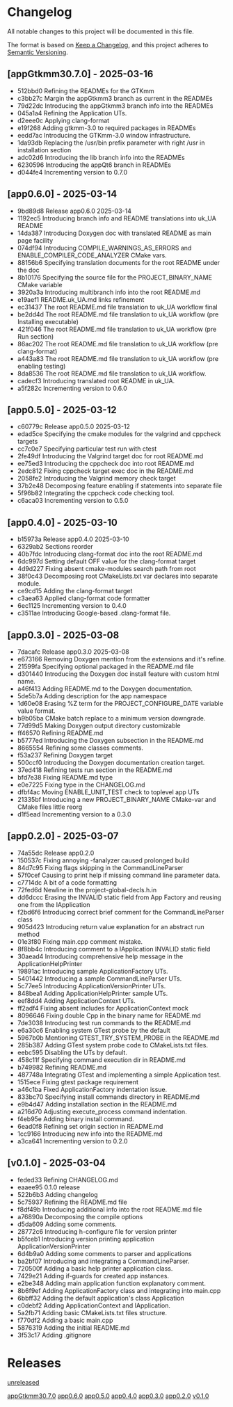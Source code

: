 # Changelog

All notable changes to this project will be documented in this file.

The format is based on [Keep a Changelog](https://keepachangelog.com/en/1.1.0/),
and this project adheres to [Semantic Versioning](https://semver.org/spec/v2.0.0.html).

## [appGtkmm30.7.0] - 2025-03-16

- 512bbd0 Refining the READMEs for the GTKmm
- c3bb27c Margin the appGtkmm3 branch as current in the READMEs
- 79d22dc Introducing the appGtkmm3 branch info into the READMEs
- 045a1a4 Refining the Application UTs.
- d2eee0c Applying clang-format
- e19f268 Adding gtkmm-3.0 to required packages in READMEs
- eedd7ac Introducing the GTKmm-3.0 window infrastructure.
- 1da93db Replacing the /usr/bin prefix parameter with right /usr in installation section
- adc02d6 Introducing the lib branch info into the READMEs
- 6230596 Introducing the appQt6 branch in READMEs
- d044fe4 Incrementing version to 0.7.0

## [app0.6.0] - 2025-03-14

- 9bd89d8 Release app0.6.0 2025-03-14
- 1192ec5 Introducing branch info and README translations into uk_UA README
- 14da387 Introducing Doxygen doc with translated README as main page facility
- 074df94 Introducing COMPILE_WARNINGS_AS_ERRORS and ENABLE_COMPILER_CODE_ANALYZER CMake vars.
- 88156b6 Specifying translation documents for the root README under the doc
- 8b10176 Specifying the source file for the PROJECT_BINARY_NAME CMake variable
- 3920a3a Introducing multibranch info into the root README.md
- e19aef1 README.uk_UA.md links refinement
- ec31437 The root README.md file translation to uk_UA workflow final
- be2dd4d The root README.md file translation to uk_UA workflow (pre Installing executable)
- 421f046 The root README.md file translation to uk_UA workflow (pre Run section)
- 86ac202 The root README.md file translation to uk_UA workflow (pre clang-format)
- a443a83 The root README.md file translation to uk_UA workflow (pre enabling testing)
- 8da8536 The root README.md file translation to uk_UA workflow.
- cadecf3 Introducing translated root README in uk_UA.
- a5f282c Incrementing version to 0.6.0

## [app0.5.0] - 2025-03-12

- c60779c Release app0.5.0 2025-03-12
- edad5ce Specifying the cmake modules for the valgrind and cppcheck targets
- cc7c0e7 Specifying particular test run with ctest
- 2fe49df Introducing the Valgrind target doc for root README.md
- ee75ed3 Introducing the cppcheck doc into root README.md
- 2edc812 Fixing cppcheck target exec doc in the README.md
- 2058fe2 Introducing the Valgrind memory check target
- 37b2e48 Decomposing feature enabling if statements into separate file
- 5f96b82 Integrating the cppcheck code checking tool.
- c6aca03 Incrementing version to 0.5.0

## [app0.4.0] - 2025-03-10

- b15973a Release app0.4.0 2025-03-10
- 6329ab2 Sections reorder
- 40b7fdc Introducing clang-format doc into the root README.md
- 6dc997d Setting default OFF value for the clang-format target
- 4d9d227 Fixing absent cmake-modules search path from root
- 38f0c43 Decomposing root CMakeLists.txt var declares into separate module.
- ce9cd15 Adding the clang-format target
- c3aea63 Applied clang-format code formatter
- 6ec1125 Incrementing version to 0.4.0
- c3511ae Introducing Google-based .clang-format file.

## [app0.3.0] - 2025-03-08

- 7dacafc Release app0.3.0 2025-03-08
- e673166 Removing Doxygen mention from the extensions and it's refine.
- 21599fa Specifying optional packaged in the README.md file
- d301440 Introducing the Doxygen doc install feature with custom html name.
- a46f413 Adding README.md to the Doxygen documentation.
- 5de5b7a Adding description for the app namespace
- 1d60e08 Erasing %Z term for the PROJECT_CONFIGURE_DATE variable value format.
- b9b05ba CMake batch replace to a minimum version downgrade.
- 77d99d5 Making Doxygen output directory customizable
- ff46570 Refining README.md
- b5777ed Introducing the Doxygen subsection in the README.md
- 8665554 Refining some classes comments.
- f53a237 Refining Doxygen target
- 500ccf0 Introducing the Doxygen documentation creation target.
- 37ed418 Refining tests run section in the README.md
- bfd7e38 Fixing README.md type
- e0e7225 Fixing type in the CHANGELOG.md
- dfbf4ac Moving ENABLE_UNIT_TEST check to toplevel app UTs
- 21335bf Introducing a new PROJECT_BINARY_NAME CMake-var and CMake files little reorg
- d1f5ead Incrementing version to a 0.3.0

## [app0.2.0] - 2025-03-07

- 74a55dc Release app0.2.0
- 150537c Fixing annoying -fanalyzer caused prolonged build
- 84d7c95 Fixing flags skipping in the CommandLineParser
- 57f0cef Causing to print help if missing command line parameter data.
- c7714dc A bit of a code formatting
- 72fed6d Newline in the project-global-decls.h.in
- dd6dccc Erasing the INVALID static field from App Factory and reusing one from the IApplication
- f2bd6f6 Introducing correct brief comment for the CommandLineParser class
- 905d423 Introducing return value explanation for an abstract run method
- 01e3f80 Fixing main.cpp comment mistake.
- 8f8bb4c Introducing comment to a IApplication INVALID static field
- 30aead4 Introducing comprehensive help message in the ApplicationHelpPrinter
- 19891ac Introducing sample ApplicationFactory UTs.
- 5401442 Introducing a sample CommandLineParser UTs.
- 5c77ee5 Introducing ApplicationVersionPrinter UTs.
- 848bea1 Adding ApplicationHelpPrinter sample UTs.
- eef8dd4 Adding ApplicationContext UTs.
- ff2adf4 Fixing absent includes for ApplicationContext mock
- 8096646 Fixing double Cpp in the binary name for README.md
- 7de3038 Introducing test run commands to the README.md
- e6a30c6 Enabling system GTest probe by the default
- 5967b0b Mentioning GTEST_TRY_SYSTEM_PROBE in the README.md
- 285b387 Adding GTest system probe code to CMakeLists.txt files.
- eebc595 Disabling the UTs by default.
- 458c11f Specifying command execution dir in README.md
- b749982 Refining README.md
- 487748a Integrating GTest and implementing a simple Application test.
- 1515ece Fixing gtest package requirement
- a46c1ba Fixed ApplicationFactory indentation issue.
- 833bc70 Specifying install commands directory in README.md
- e9b4d47 Adding installation section in the README.md
- a216d70 Adjusting execute_process command indentation.
- f4eb95e Adding binary install command.
- 6ead0f8 Refining set origin section in README.md
- 1cc9166 Introducing new info into the README.md
- a3ca641 Incrementing version to 0.2.0

## [v0.1.0] - 2025-03-04

- feded33 Refining CHANGELOG.md
- eaaee95 0.1.0 release
- 522b6b3 Adding changelog
- 5c75937 Refining the README.md file
- f8df49b Introducing additional info into the root README.md file
- a76890a Decomposing the compile options
- d5da609 Adding some comments.
- 28772c6 Introducing h-configure file for version printer
- b5fceb1 Introducing version printing application ApplicationVersionPrinter
- 6d4b9a0 Adding some comments to parser and applications
- ba2bf07 Introducing and integrating a CommandLineParser.
- 720500f Adding a basic help printer application class.
- 7429e21 Adding if-guards for created app instances.
- e2be348 Adding main application function explanatory comment.
- 8b6f9ef Adding ApplicationFactory class and integrating into main.cpp
- 6bbff32 Adding the default application's class Application
- c0debf2 Adding ApplicationContext and IApplication.
- 5a2fb71 Adding basic CMakeLists.txt files structure.
- f770df2 Adding a basic main.cpp
- 5876319 Adding the initial README.md
- 3f53c17 Adding .gitignore

# Releases

[unreleased](https://github.com/yuriysydor1991/cpp-app-template)

[appGtkmm30.7.0](https://github.com/yuriysydor1991/cpp-app-template/releases/tag/appGtkmm30.7.0)
[app0.6.0](https://github.com/yuriysydor1991/cpp-app-template/releases/tag/app0.6.0)
[app0.5.0](https://github.com/yuriysydor1991/cpp-app-template/releases/tag/app0.5.0)
[app0.4.0](https://github.com/yuriysydor1991/cpp-app-template/releases/tag/app0.4.0)
[app0.3.0](https://github.com/yuriysydor1991/cpp-app-template/releases/tag/app0.3.0)
[app0.2.0](https://github.com/yuriysydor1991/cpp-app-template/releases/tag/app0.2.0)
[v0.1.0](https://github.com/yuriysydor1991/cpp-app-template/releases/tag/v0.1.0)

